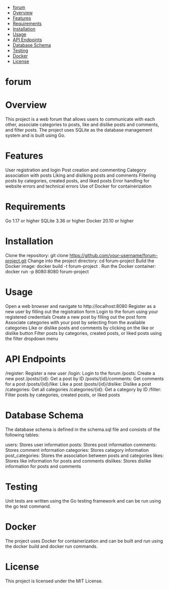 - [forum](#forum)
- [Overview](#overview)
- [Features](#features)
- [Requirements](#requirements)
- [Installation](#installation)
- [Usage](#usage)
- [API Endpoints](#api-endpoints)
- [Database Schema](#database-schema)
- [Testing](#testing)
- [Docker](#docker)
- [License](#license)


# forum

# Overview
This project is a web forum that allows users to communicate with each other, associate categories to posts, like and dislike posts and comments, and filter posts. The project uses SQLite as the database management system and is built using Go.

# Features
User registration and login
Post creation and commenting
Category association with posts
Liking and disliking posts and comments
Filtering posts by categories, created posts, and liked posts
Error handling for website errors and technical errors
Use of Docker for containerization

# Requirements
Go 1.17 or higher
SQLite 3.36 or higher
Docker 20.10 or higher
# Installation
Clone the repository: git clone https://github.com/your-username/forum-project.git
Change into the project directory: cd forum-project
Build the Docker image: docker build -t forum-project .
Run the Docker container: docker run -p 8080:8080 forum-project
# Usage
Open a web browser and navigate to http://localhost:8080
Register as a new user by filling out the registration form
Login to the forum using your registered credentials
Create a new post by filling out the post form
Associate categories with your post by selecting from the available categories
Like or dislike posts and comments by clicking on the like or dislike button
Filter posts by categories, created posts, or liked posts using the filter dropdown menu

# API Endpoints
/register: Register a new user
/login: Login to the forum
/posts: Create a new post
/posts/{id}: Get a post by ID
/posts/{id}/comments: Get comments for a post
/posts/{id}/like: Like a post
/posts/{id}/dislike: Dislike a post
/categories: Get all categories
/categories/{id}: Get a category by ID
/filter: Filter posts by categories, created posts, or liked posts

# Database Schema
The database schema is defined in the schema.sql file and consists of the following tables:

users: Stores user information
posts: Stores post information
comments: Stores comment information
categories: Stores category information
post_categories: Stores the association between posts and categories
likes: Stores like information for posts and comments
dislikes: Stores dislike information for posts and comments

# Testing
Unit tests are written using the Go testing framework and can be run using the go test command.

# Docker
The project uses Docker for containerization and can be built and run using the docker build and docker run commands.

# License
This project is licensed under the MIT License.